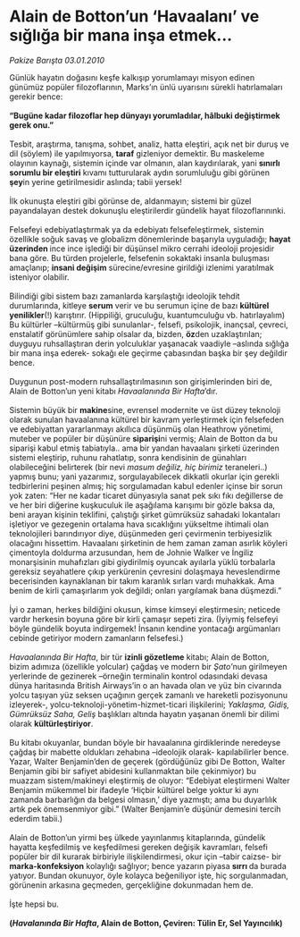 # Alain de Botton’un ‘Havaalanı’ ve sığlığa bir mana inşa etmek...

*Pakize Barışta 03.01.2010*

<div class="yazi">Günlük hayatın doğasını keşfe kalkışıp yorumlamayı misyon edinen günümüz popüler filozoflarının, Marks’ın ünlü uyarısını sürekli hatırlamaları gerekir bence:<b> <br/><br/>“Bugüne kadar filozoflar hep dünyayı yorumladılar, hâlbuki değiştirmek gerek onu.”</b> <br/><br/>Tesbit, araştırma, tanışma, sohbet, analiz, hatta eleştiri, açık net bir duruş ve dil (söylem) ile yapılmıyorsa, <b>taraf</b> gizleniyor demektir. Bu maskeleme olayının kaynağı, sistemin içinde var olmanın, alan kaydırılarak, yani <b>sınırlı sorumlu bir eleştiri</b> kıvamı tutturularak aydın sorumluluğu gibi görünen <b>şey</b>in yerine getirilmesidir aslında; tabii yersek! <br/><br/>İlk okunuşta eleştiri gibi görünse de, aldanmayın; sistemi bir güzel payandalayan destek dokunuşlu eleştirilerdir gündelik hayat filozoflarınınki. <br/><br/>Felsefeyi edebiyatlaştırmak ya da edebiyatı felsefeleştirmek, sistemin özellikle soğuk savaş ve globalizm dönemlerinde başarıyla uyguladığı; <b>hayat üzerinden </b>ince ince işlediği bir düşünsel mikro cerrahi ideoloji projesidir bana göre. Bu türden projelerle, felsefenin sokaktaki insanla buluşması amaçlanıp; <b>insani değişim</b> sürecine/evresine girildiği izlenimi yaratılmak isteniyor olabilir. <br/><br/>Bilindiği gibi sistem bazı zamanlarda karşılaştığı ideolojik tehdit durumlarında, kitleye <b>serum</b> verir ve bu serumun içine de bazı <b>kültürel yenilikler</b>(!) karıştırır. (Hippiliği, gruculuğu, kuantumculuğu vb. hatırlayalım) Bu kültürler –kültürmüş gibi sunulanlar-, felsefi, psikolojik, inançsal, çevreci, enstalatif görünümlere sahip olsalar da, bizden, <b>öz</b>den uzaklaştırılan; duyguyu ruhsallaştıran derin yolculuklar yaşanacak vaadiyle –aslında sığlığa bir mana inşa ederek- sokağı ele geçirme çabasından başka bir şey değildir bence. <br/><br/>Duygunun post-modern ruhsallaştırılmasının son girişimlerinden biri de, Alain de Botton’un yeni kitabı <i>Havaalanında Bir Hafta</i>’dır. <br/><br/>Sistemin büyük bir <b>makine</b>sine, evrensel modernite ve üst düzey teknoloji olarak sunulan havaalanına kültürel bir kavram yerleştirmek için felsefeden ve edebiyattan yararlanmayı akıllıca düşünmüş olan Heathrow yönetimi, muteber ve popüler bir düşünüre <b>siparişi</b>ni vermiş; Alain de Botton da bu siparişi kabul etmiş tabiatıyla.. ama bir yandan havaalanı şirketi üzerinden sistemi eleştirip, ruhunu rahatlatıp, sonra kendisinin de günahları olabileceğini belirterek (bir nevi<i> masum değiliz, hiç birimiz</i> teraneleri..) yapmış bunu; yani yazarımız, sorgulayabilecek dikkatli okurlar için gerekli tedbirlerini peşinen almış; hiç sorgulamadan kabul edenler içinse bir sorun yok zaten: “Her ne kadar ticaret dünyasıyla sanat pek sıkı fıkı değillerse de ve her biri diğerine kuşkuculuk ile aşağılama karışımı bir gözle baksa da, beni arayan kişinin teklifini, çalıştığı şirket gümrüksüz sahadaki lokantaları işletiyor ve gezegenin ortalama hava sıcaklığını yükseltme ihtimali olan teknolojileri barındırıyor diye, düşünmeden geri çevirmenin terbiyesizlik olacağını hissettim. Havaalanı şirketinin de hem zaman zaman asırlık köyleri çimentoyla doldurma arzusundan, hem de Johnie Walker ve İngiliz monarşisinin muhafızları gibi giydirilmiş oyuncak ayılarla yüklü torbalarla gereksiz seyahatlere çıkıp yerkürenin çevresini dolaşmaya heveslendirme becerisinden kaynaklanan bir takım karanlık sırları vardı muhakkak. Ama benim de kirli çamaşırlarım yok değildi; onları yargılamak bana düşmezdi.” <br/><br/>İyi o zaman, herkes bildiğini okusun, kimse kimseyi eleştirmesin; neticede vardır herkesin boyuna göre bir kirli çamaşır sepeti zira. (İyiymiş felsefeyi böyle gündelik boyuta indirgemek! İnsanın kendine yontacağı argümanları cebinde getiriyor modern zamanların felsefesi.)<i> <br/><br/>Havaalanında Bir Hafta</i>, bir tür <b>izinli gözetleme</b> kitabı; Alain de Botton, bizim adımıza (özellikle yolcular) çağdaş ve modern bir <i>Şato’</i>nun girilmeyen yerlerinde de gezinerek –örneğin terminalin kontrol odasındaki devasa dünya haritasında British Airways’in o an havada olan ve yüz bin civarında yolcu taşıyan yüz seksen uçağının gerçek zamanlı ve hareketli pozisyonunu izleyerek-, yolcu-teknoloji-yönetim-hizmet-ticari ilişkilerini; <i>Yaklaşma, Gidiş, Gümrüksüz Saha, Geliş</i> başlıkları altında hayatın yaşanan önemli bir dilimi olarak <b>kültürleştiriyor</b>. <br/><br/>Bu kitabı okuyanlar, bundan böyle bir havaalanına girdiklerinde neredeyse çağdaş bir mabette oldukları zehabına –ideolojik olarak- kapılabilirler bence. Yazar, Walter Benjamin’den de geçerek (gördüğünüz gibi De Botton, Walter Benjamin gibi bir safiyet abidesini kullanmaktan bile çekinmiyor) bu muazzam sistem/makineyi eleştirmiş de oluyor: “Edebiyat eleştirmeni Walter Benjamin mükemmel bir ifadeyle ‘Hiçbir kültürel belge yoktur ki aynı zamanda barbarlığın da belgesi olmasın,’ diye yazmıştı; ama bu duyarlılık artık pek önemsenmiyor gibi.” (Walter Benjamin’e düşünür demesini tercih ederdim tabii.) <br/><br/>Alain de Botton’un yirmi beş ülkede yayınlanmış kitaplarında, gündelik hayatta keşfedilmiş ve keşfedilmesi gereken değişik kavramları, felsefi popüler bir dil kurarak birbiriyle ilişkilendirmesi, okur için –tabir caizse- bir <b>marka-konfeksiyon</b> kolaylığı sağlıyor; bence yazarın piyasa <b>sırrı </b>da burada yatıyor. Bundan okunuyor, öyle kolayca beğeniliyor işte, hiç sorgulanmadan, görünenin arkasına geçmeden, gerçekliğine dokunmadan hem de. <br/><br/>İşte hepsi bu.<b> <br/><br/>(<i>Havalanında Bir Hafta</i>, Alain de Botton, Çeviren: Tülin Er, Sel Yayıncılık)</b>
</div>
